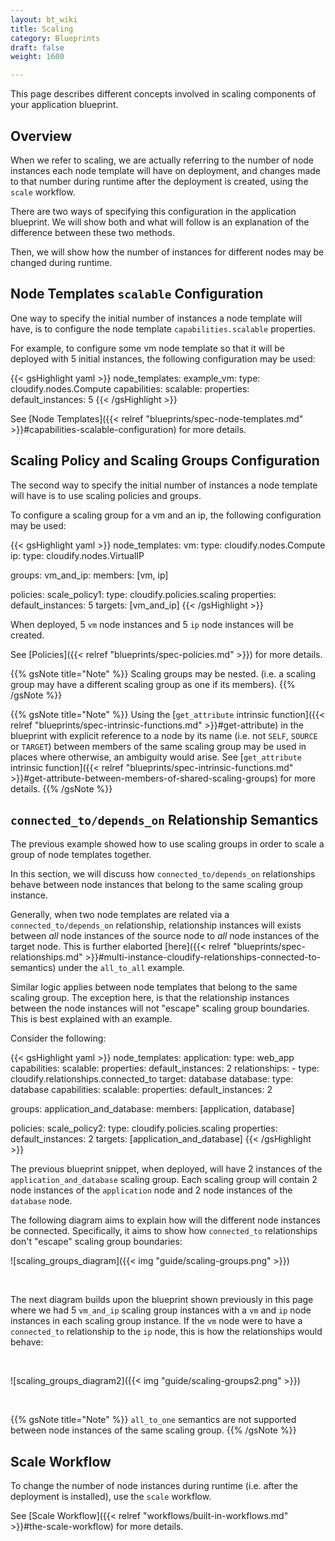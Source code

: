 ```yaml
---
layout: bt_wiki
title: Scaling
category: Blueprints
draft: false
weight: 1600

---
```


This page describes different concepts involved in scaling components of your application blueprint.

## Overview
When we refer to scaling, we are actually referring to the number of node instances each node template will have on deployment, and changes made
to that number during runtime after the deployment is created, using the `scale` workflow.

There are two ways of specifying this configuration in the application blueprint. We will show both and what will follow is an explanation of
the difference between these two methods.

Then, we will show how the number of instances for different nodes may be changed during runtime.

## Node Templates `scalable` Configuration
One way to specify the initial number of instances a node template will have, is to configure the node template `capabilities.scalable` properties.

For example, to configure some vm node template so that it will be deployed with 5 initial instances, the following configuration may be used:

{{< gsHighlight yaml >}}
node_templates:
  example_vm:
    type: cloudify.nodes.Compute
    capabilities:
      scalable:
        properties:
          default_instances: 5
{{< /gsHighlight >}}

See [Node Templates]({{< relref "blueprints/spec-node-templates.md" >}}#capabilities-scalable-configuration) for more details.

## Scaling Policy and Scaling Groups Configuration
The second way to specify the initial number of instances a node template will have is to use scaling policies and groups.

To configure a scaling group for a vm and an ip, the following configuration may be used:

{{< gsHighlight yaml >}}
node_templates:
  vm:
    type: cloudify.nodes.Compute
  ip:
    type: cloudify.nodes.VirtualIP

groups:
  vm_and_ip:
    members: [vm, ip]

policies:
  scale_policy1:
    type: cloudify.policies.scaling
    properties:
      default_instances: 5
    targets: [vm_and_ip]
{{< /gsHighlight >}}

When deployed, 5 `vm` node instances and 5 `ip` node instances will be created.

See [Policies]({{< relref "blueprints/spec-policies.md" >}}) for more details.

{{% gsNote title="Note" %}}
Scaling groups may be nested. (i.e. a scaling group may have a different scaling group as one if its members).
{{% /gsNote %}}

{{% gsNote title="Note" %}}
Using the [`get_attribute` intrinsic function]({{< relref "blueprints/spec-intrinsic-functions.md" >}}#get-attribute) in the blueprint
with explicit reference to a node by its name (i.e. not `SELF`, `SOURCE` or `TARGET`) between members of the same scaling group may be used in places where
otherwise, an ambiguity would arise. See [`get_attribute` intrinsic function]({{< relref "blueprints/spec-intrinsic-functions.md" >}}#get-attribute-between-members-of-shared-scaling-groups) for
more details.
{{% /gsNote %}}

## `connected_to/depends_on` Relationship Semantics
The previous example showed how to use scaling groups in order to scale a group of node templates together.

In this section, we will discuss how `connected_to/depends_on` relationships behave between node instances that belong to the same scaling
group instance.

Generally, when two node templates are related via a `connected_to/depends_on` relationship, relationship instances will exists between *all* node instances of the source node to *all* node instances of the target node. This is further elaborted [here]({{< relref "blueprints/spec-relationships.md" >}}#multi-instance-cloudify-relationships-connected-to-semantics) under the `all_to_all` example.

Similar logic applies between node templates that belong to the same scaling group. The exception here, is that the relationship instances between the node instances will not "escape" scaling group boundaries. This is best explained with an example.

Consider the following:

{{< gsHighlight yaml >}}
node_templates:
  application:
    type: web_app
    capabilities:
      scalable:
        properties:
          default_instances: 2
    relationships:
      - type: cloudify.relationships.connected_to
        target: database
  database:
    type: database
    capabilities:
      scalable:
        properties:
          default_instances: 2

groups:
  application_and_database:
    members: [application, database]

policies:
  scale_policy2:
    type: cloudify.policies.scaling
    properties:
      default_instances: 2
    targets: [application_and_database]
{{< /gsHighlight >}}

The previous blueprint snippet, when deployed, will have 2 instances of the `application_and_database` scaling group. Each scaling group will contain 2 node instances of the `application` node and 2 node instances of the `database` node.

The following diagram aims to explain how will the different node instances be connected. Specifically, it aims to show how `connected_to` relationships don't "escape" scaling group boundaries:
<br/>

![scaling_groups_diagram]({{< img "guide/scaling-groups.png" >}})

<br/>

The next diagram builds upon the blueprint shown previously in this page where we had 5 `vm_and_ip` scaling group instances with a `vm` and `ip` node instances in each scaling group instance.
If the `vm` node were to have a `connected_to` relationship to the `ip` node, this is how the relationships would behave:

<br/>

![scaling_groups_diagram2]({{< img "guide/scaling-groups2.png" >}})

<br/>

{{% gsNote title="Note" %}}
`all_to_one` semantics are not supported between node instances of the same scaling group.
{{% /gsNote %}}

## Scale Workflow
To change the number of node instances during runtime (i.e. after the deployment is installed), use the `scale` workflow.

See [Scale Workflow]({{< relref "workflows/built-in-workflows.md" >}}#the-scale-workflow) for more details.


